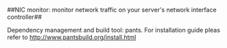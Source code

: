 ##NIC monitor: monitor network traffic on your server's network interface controller##

Dependency management and build tool: pants. For installation guide pleas refer to http://www.pantsbuild.org/install.html
